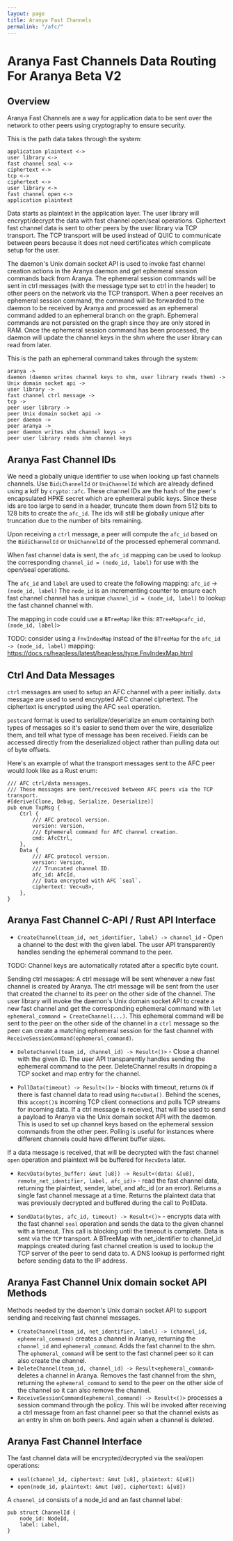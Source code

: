 ```yaml
---
layout: page
title: Aranya Fast Channels
permalink: "/afc/"
---
```


# Aranya Fast Channels Data Routing For Aranya Beta V2

## Overview

Aranya Fast Channels are a way for application data to be sent over the network to other peers using cryptography to ensure security.

This is the path data takes through the system:
```
application plaintext <->
user library <->
fast channel seal <->
ciphertext <->
tcp <->
ciphertext <->
user library <->
fast channel open <->
application plaintext
```

Data starts as plaintext in the application layer. The user library will encrypt/decrypt the data with fast channel open/seal operations.
Ciphertext fast channel data is sent to other peers by the user library via TCP transport.
The TCP transport will be used instead of QUIC to communicate between peers because it does not need certificates which complicate setup for the user.

The daemon's Unix domain socket API is used to invoke fast channel creation actions in the Aranya daemon and get ephemeral session commands back from Aranya.
The ephemeral session commands will be sent in ctrl messages (with the message type set to ctrl in the header) to other peers on the network via the TCP transport.
When a peer receives an ephemeral session command, the command will be forwarded to the daemon to be received by Aranya and processed as an ephemeral command added to an ephemeral branch on the graph. Ephemeral commands are not persisted on the graph since they are only stored in RAM. Once the ephemeral session command has been processed, the daemon will update the channel keys in the shm where the user library can read from later.

This is the path an ephemeral command takes through the system:
```
aranya ->
daemon (daemon writes channel keys to shm, user library reads them) ->
Unix domain socket api ->
user library ->
fast channel ctrl message ->
tcp ->
peer user library ->
peer Unix domain socket api ->
peer daemon ->
peer aranya ->
peer daemon writes shm channel keys ->
peer user library reads shm channel keys
```

## Aranya Fast Channel IDs

We need a globally unique identifier to use when looking up fast channels channels.
Use `BidiChannelId` or `UniChannelId` which are already defined using a kdf by `crypto::afc`. These channel IDs are the hash of the peer's encapsulated HPKE secret which are ephemeral public keys.
Since these ids are too large to send in a header, truncate them down from 512 bits to 128 bits to create the `afc_id`.
The ids will still be globally unique after truncation due to the number of bits remaining.

Upon receiving a `ctrl` message, a peer will compute the `afc_id` based on the `BidiChannelId` or `UniChannelId` of the processed ephemeral command.

When fast channel data is sent, the `afc_id` mapping can be used to lookup the corresponding `channel_id = (node_id, label)` for use with the open/seal operations.

The `afc_id` and `label` are used to create the following mapping:
`afc_id` -> `(node_id, label)`
The `node_id` is an incrementing counter to ensure each fast channel channel has a unique `channel_id = (node_id, label)` to lookup the fast channel channel with.

The mapping in code could use a `BTreeMap` like this:
`BTreeMap<afc_id, (node_id, label)>`

TODO: consider using a `FnvIndexMap` instead of the `BTreeMap` for the `afc_id -> (node_id, label)` mapping:
https://docs.rs/heapless/latest/heapless/type.FnvIndexMap.html

## Ctrl And Data Messages

`ctrl` messages are used to setup an AFC channel with a peer initially.
`data` message are used to send encrypted AFC channel ciphertext. The ciphertext is encrypted using the AFC `seal` operation.

`postcard` format is used to serialize/deserialize an enum containing both types of messages so it's easier to send them over the wire, deserialize them, and tell what type of message has been received. Fields can be accessed directly from the deserialized object rather than pulling data out of byte offsets.

Here's an example of what the transport messages sent to the AFC peer would look like as a Rust enum:
```
/// AFC ctrl/data messages.
/// These messages are sent/received between AFC peers via the TCP transport.
#[derive(Clone, Debug, Serialize, Deserialize)]
pub enum TxpMsg {
    Ctrl {
        /// AFC protocol version.
        version: Version,
        /// Ephemeral command for AFC channel creation.
        cmd: AfcCtrl,
    },
    Data {
        /// AFC protocol version.
        version: Version,
        /// Truncated channel ID.
        afc_id: AfcId,
        /// Data encrypted with AFC `seal`.
        ciphertext: Vec<u8>,
    },
}
```

## Aranya Fast Channel C-API / Rust API Interface

- `CreateChannel(team_id, net_identifier, label) -> channel_id` - Open a channel to the dest with the given label. The user API transparently handles sending the ephemeral command to the
peer.

TODO: Channel keys are automatically rotated after a specific byte count.

Sending ctrl messages:
A ctrl message will be sent whenever a new fast channel is created by Aranya. The ctrl message will be sent from the user that created the channel to its peer on the other side of the channel.
The user library will invoke the daemon's Unix domain socket API to create a new fast channel and get the corresponding ephemeral command with `let ephemeral_command = CreateChannel(...)`.
This ephemeral command will be sent to the peer on the other side of the channel in a `ctrl` message so the peer can create a matching ephemeral session for the fast channel with `ReceiveSessionCommand(ephemeral_command)`.

- `DeleteChannel(team_id, channel_id) -> Result<()>` - Close a channel with the given ID. The user API transparently handles sending the ephemeral command to the peer. DeleteChannel results in dropping a TCP socket and map entry for the channel.

- `PollData(timeout) -> Result<()>` - blocks with timeout, returns `Ok` if there is fast channel data to read using `RecvData()`.
Behind the scenes, this `accept()`s incoming TCP client connections and polls TCP streams for incoming data.
If a ctrl message is received, that will be used to send a payload to Aranya via the Unix domain socket API with the daemon.
This is used to set up channel keys based on the ephemeral session commands from the other peer.
Polling is useful for instances where different channels could have different buffer sizes.

If a data message is received, that will be decrypted with the fast channel `open` operation and plaintext will be buffered for `RecvData` later.

- `RecvData(bytes_buffer: &mut [u8]) -> Result<(data: &[u8], remote_net_identifier, label, afc_id)>` - read the fast channel data, returning the plaintext, sender, label, and afc_id (or an error). Returns a single fast channel message at a time. Returns the plaintext data that was previously decrypted and buffered during the call to PollData.

- `SendData(bytes, afc_id, timeout) -> Result<()>` - encrypts data with the fast channel `seal` operation and sends the data
to the given channel with a timeout. This call is blocking until the timeout
is complete. Data is sent via the `TCP` transport. A BTreeMap with net_identifier to channel_id mappings created during fast channel creation is used to lookup the TCP server of the peer to send data to. A DNS lookup is performed right before sending data to the IP address.

## Aranya Fast Channel Unix domain socket API Methods

Methods needed by the daemon's Unix domain socket API to support sending and receiving fast channel messages.

- `CreateChannel(team_id, net_identifier, label) -> (channel_id, ephemeral_command)` creates a channel in Aranya, returning the `channel_id` and `ephemeral_command`. Adds the fast channel to the shm. The `ephemeral_command` will be sent to the fast channel peer so it can also create the channel.
- `DeleteChannel(team_id, channel_id) -> Result<ephemeral_command>` deletes a channel in Aranya. Removes the fast channel from the shm, returning the `ephemeral_command` to send to the peer on the other side of the channel so it can also remove the channel.
- `ReceiveSessionCommand(ephemeral_command) -> Result<()>` processes a session command through the policy. This will be invoked after receiving a ctrl message from an fast channel peer so that the channel exists as an entry in shm on both peers. And again when a channel is deleted.

## Aranya Fast Channel Interface
The fast channel data will be encrypted/decrypted via the seal/open operations:
- `seal(channel_id, ciphertext: &mut [u8], plaintext: &[u8])`
- `open(node_id, plaintext: &mut [u8], ciphertext: &[u8])`

A `channel_id` consists of a node_id and an fast channel label:
```
pub struct ChannelId {
    node_id: NodeId,
    label: Label,
}
```
